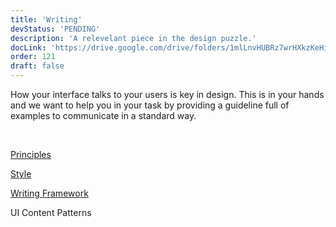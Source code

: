 ```yaml
---
title: 'Writing'
devStatus: 'PENDING'
description: 'A relevelant piece in the design puzzle.'
docLink: 'https://drive.google.com/drive/folders/1mlLnvHUBRz7wrHXkzKeHimEb_T_vMmTk?usp=sharing'
order: 121
draft: false
---
```


How your interface talks to your users is key in design. This is in your hands and we want to help you in your task by providing a guideline full of examples to communicate in a standard way.

<br />

[Principles](./principles)

[Style](./style)

[Writing Framework](./writing-framework)

UI Content Patterns
